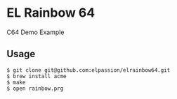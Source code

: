 # EL Rainbow 64

C64 Demo Example

## Usage

```
$ git clone git@github.com:elpassion/elrainbow64.git
$ brew install acme
$ make
$ open rainbow.prg
```
